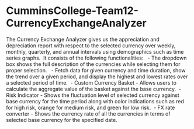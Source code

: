 # CumminsCollege-Team12-CurrencyExchangeAnalyzer
The Currency Exchange Analyzer gives us the appreciation and depreciation report with respect to the selected currency over weekly, monthly, quarterly, and annual intervals using demographics such as time series graphs. 
It consists of the following functionalities: 
 - The dropdown box shows the full description of the currencies while selecting them for proper selection. 
 - Fetch data for given currency and time duration, show the trend over a given period, and display the highest and lowest rates over a selected period of time.
 - Custom Currency Basket - Allows users to calculate the aggregate value of the basket against the base currency.
 - Risk Indicator - Shows the fluctuation level of selected currency against base currency for the time period along with color indications such as red for high risk, orange for medium risk, and green for low risk.
 - FX rate converter - Shows the currency rate of all the currencies in terms of selected base currency for the specified date. 
